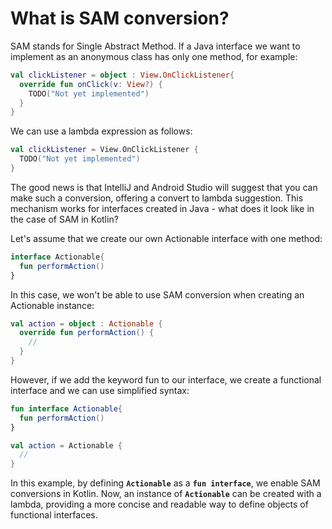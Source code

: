 # What is SAM conversion?

SAM stands for Single Abstract Method. If a Java interface we want to implement as an anonymous class has only one method, for example:

```kotlin
val clickListener = object : View.OnClickListener{
  override fun onClick(v: View?) {
    TODO("Not yet implemented")
  }
}
```

We can use a lambda expression as follows:

```kotlin
val clickListener = View.OnClickListener {
  TODO("Not yet implemented")
}
```

The good news is that IntelliJ and Android Studio will suggest that you can make such a conversion, offering a convert to lambda suggestion. This mechanism works for interfaces created in Java - what does it look like in the case of SAM in Kotlin?

Let's assume that we create our own Actionable interface with one method:

```kotlin
interface Actionable{
  fun performAction()
}
```

In this case, we won't be able to use SAM conversion when creating an Actionable instance:

```kotlin
val action = object : Actionable {
  override fun performAction() {
    //
  }
}
```

However, if we add the keyword fun to our interface, we create a functional interface and we can use simplified syntax:

```kotlin
fun interface Actionable{
  fun performAction()
}

val action = Actionable {
  //
}
```

In this example, by defining **`Actionable`** as a **`fun interface`**, we enable SAM conversions in Kotlin. Now, an instance of **`Actionable`** can be created with a lambda, providing a more concise and readable way to define objects of functional interfaces.